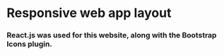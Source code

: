# Responsive web app layout

### React.js was used for this website, along with the Bootstrap Icons plugin.
